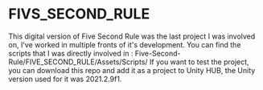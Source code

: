 # FIVS_SECOND_RULE

This digital version of Five Second Rule was the last project I was involved on, I've worked in multiple fronts of it's development.
You can find the scripts that I was directly involved in : Five-Second-Rule/FIVE_SECOND_RULE/Assets/Scripts/
If you want to test the project, you can download this repo and add it as a project to Unity HUB, the Unity version used for it was 2021.2.9f1.
